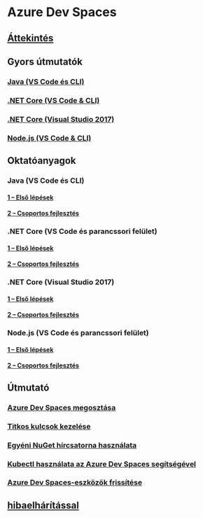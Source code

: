 # Azure Dev Spaces
## [Áttekintés](index.yml)

## Gyors útmutatók
### [Java (VS Code és CLI)](quickstart-java.md)
### [.NET Core (VS Code & CLI)](quickstart-netcore.md)
### [.NET Core (Visual Studio 2017)](quickstart-netcore-visualstudio.md)
### [Node.js (VS Code & CLI)](quickstart-nodejs.md)

## Oktatóanyagok
### Java (VS Code és CLI)
#### [1 – Első lépések](get-started-java.md)
#### [2 – Csoportos fejlesztés](team-development-java.md)
### .NET Core (VS Code és parancssori felület)
#### [1 – Első lépések](get-started-netcore.md)
#### [2 – Csoportos fejlesztés](team-development-netcore.md)
### .NET Core (Visual Studio 2017)
#### [1 – Első lépések](get-started-netcore-visualstudio.md)
#### [2 – Csoportos fejlesztés](team-development-netcore-visualstudio.md)
### Node.js (VS Code és parancssori felület)
#### [1 – Első lépések](get-started-nodejs.md)
#### [2 – Csoportos fejlesztés](team-development-nodejs.md)

## Útmutató
### [Azure Dev Spaces megosztása](how-to/share-dev-spaces.md)
### [Titkos kulcsok kezelése](how-to/manage-secrets.md)
### [Egyéni NuGet hírcsatorna használata](how-to/use-custom-nuget-feed.md)
### [Kubectl használata az Azure Dev Spaces segítségével](how-to/use-kubectl-with-azure-dev-spaces.md)
### [Azure Dev Spaces-eszközök frissítése](how-to/upgrade-tools.md)

## [hibaelhárítással](troubleshooting.md)



